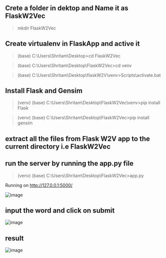 ## Crete a folder in dektop and Name it as FlaskW2Vec
> mkdir FlaskW2Vec

## Create virtualenv in FlaskApp and active it

> (base) C:\Users\Shritam\Desktop>cd FlaskW2Vec

> (base) C:\Users\Shritam\Desktop\FlaskW2Vec>cd venv

> (base) C:\Users\Shritam\Desktop\flaskW2V\venv>Scripts\activate.bat

## Install Flask and Gensim

> (venv) (base) C:\Users\Shritam\Desktop\FlaskW2Vec\venv>pip install Flask

> (venv) (base) C:\Users\Shritam\Desktop\FlaskW2Vec>pip install gensim


## extract all the files from Flask W2V app to the current directory i.e FlaskW2Vec

## run the server by running the app.py file

> (venv) (base) C:\Users\Shritam\Desktop\FlaskW2Vec>app.py

Running on http://127.0.0.1:5000/

![image](https://user-images.githubusercontent.com/40149802/74108202-c2e5a500-4b9d-11ea-8998-f13a533ce13d.png)

## input the word and click on submit

![image](https://user-images.githubusercontent.com/40149802/74108213-f32d4380-4b9d-11ea-912f-7448f9579ae2.png)

## result

![image](https://user-images.githubusercontent.com/40149802/74108239-430c0a80-4b9e-11ea-871c-8858c874f0c8.png)


